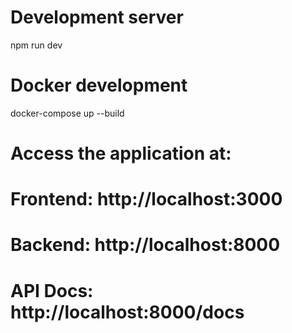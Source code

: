 # Development server
npm run dev

# Docker development
docker-compose up --build

# Access the application at:
# Frontend: http://localhost:3000
# Backend: http://localhost:8000
# API Docs: http://localhost:8000/docs
